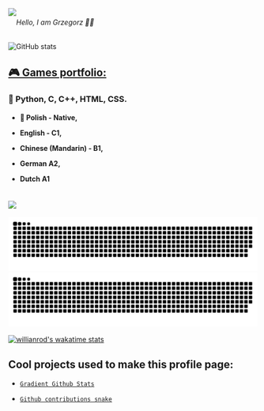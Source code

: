 <!-- center text? insert photos here with links on them !-->                                                
<img src="https://media1.giphy.com/media/OfgFXNVi8gnEXvbske/giphy.gif" height="50" align="left"/>

###### Hello, I am Grzegorz 👋🏻 



<img alt="GitHub stats" src="https://github-readme-stats.vercel.app/api?username=Jirafey&bg_color=80,f0cd7b,f1ce7d,f5e58d,f4e892,81613a,f2cf7b&title_color=4B311A&text_color=000&count_private=true&hide_border=true"  style="width: 50%; max-width: 50%; min-width: 50%;">



<h2><a href ="https://jirafey.itch.io">🎮 Games portfolio: </a></h2>
                           <h3> 💛 Python, C, C++, HTML, CSS.
</h3>    <h4>             
  
- 💬 Polish - Native,
  <!--flags-->
  
- English - C1,
  
- Chinese (Mandarin) - B1,
  
- German A2, 
  
- Dutch A1
</h4><br>
<img src="https://github-readme-stats.vercel.app/api/top-langs/?username=Jirafey&layout=compact&bg_color=20,f4e892,f1ce7d,f5e58d,f0cd7b,f0cd7b&title_color=4B311A&text_color=000&count_private=true&hide_border=true"count_private=true&theme=deafult" style="width: 50%; max-width: 50%; min-width: 50%;"></a>


![github contribution grid snake animation](https://raw.githubusercontent.com/Jirafey/Jirafey/output/github-contribution-grid-snake-dark.svg#gh-dark-mode-only)![github contribution grid snake animation](https://raw.githubusercontent.com/Jirafey/Jirafey/output/github-contribution-grid-snake.svg#gh-light-mode-only)

[![willianrod's wakatime stats](https://github-readme-stats.vercel.app/api/wakatime?username=Jirafey)](https://github.com/anuraghazra/github-readme-stats)

<h2> Cool projects used to make this profile page:</h2>


- [`Gradient Github Stats`](https://github.com/anuraghazra/github-readme-stats)

- [`Github contributions snake`](https://github.com/Platane/snk)


